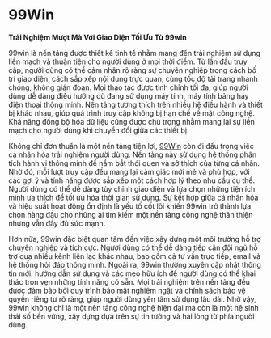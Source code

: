 # 99Win

**Trải Nghiệm Mượt Mà Với Giao Diện Tối Ưu Từ 99win**

99win là nền tảng được thiết kế tinh tế nhằm mang đến trải nghiệm sử dụng liền mạch và thuận tiện cho người dùng ở mọi thời điểm. Từ lần đầu truy cập, người dùng có thể cảm nhận rõ ràng sự chuyên nghiệp trong cách bố trí giao diện, cách sắp xếp nội dung trực quan, cùng tốc độ tải trang nhanh chóng, không gián đoạn. Mọi thao tác được tinh chỉnh tối đa, giúp người dùng dễ dàng điều hướng dù đang sử dụng máy tính, máy tính bảng hay điện thoại thông minh. Nền tảng tương thích trên nhiều hệ điều hành và thiết bị khác nhau, giúp quá trình truy cập không bị hạn chế về mặt công nghệ. Khả năng đồng bộ hóa dữ liệu cũng được chú trọng nhằm mang lại sự liền mạch cho người dùng khi chuyển đổi giữa các thiết bị.

Không chỉ đơn thuần là một nền tảng tiện lợi, <a href="https://99win-vn.com">99Win</a> còn đi đầu trong việc cá nhân hóa trải nghiệm người dùng. Nền tảng này sử dụng hệ thống phân tích hành vi thông minh để nắm bắt thói quen và sở thích của từng cá nhân. Nhờ đó, mỗi lượt truy cập đều mang lại cảm giác mới mẻ và phù hợp, với các gợi ý và tính năng được sắp xếp một cách hợp lý theo nhu cầu cụ thể. Người dùng có thể dễ dàng tùy chỉnh giao diện và lựa chọn những tiện ích mình ưa thích để tối ưu hóa thời gian sử dụng. Sự kết hợp giữa cá nhân hóa và hiệu suất hoạt động ổn định là yếu tố cốt lõi khiến 99win trở thành lựa chọn hàng đầu cho những ai tìm kiếm một nền tảng công nghệ thân thiện nhưng vẫn đầy đủ sức mạnh.

Hơn nữa, 99win đặc biệt quan tâm đến việc xây dựng một môi trường hỗ trợ chuyên nghiệp và tích cực. Người dùng có thể dễ dàng tiếp cận đội ngũ hỗ trợ qua nhiều kênh liên lạc khác nhau, bao gồm cả tư vấn trực tiếp, email và hệ thống hỏi đáp thông minh. Ngoài ra, 99win thường xuyên cập nhật thông tin mới, hướng dẫn sử dụng và các mẹo hữu ích để người dùng có thể khai thác trọn vẹn những tính năng có sẵn. Mọi trải nghiệm trên nền tảng đều được đảm bảo bởi quy trình bảo mật nghiêm ngặt và chính sách bảo vệ quyền riêng tư rõ ràng, giúp người dùng yên tâm sử dụng lâu dài. Nhờ vậy, 99win không chỉ là một nền tảng công nghệ hiện đại mà còn là một hệ sinh thái số bền vững, xây dựng dựa trên sự tin tưởng và hài lòng từ phía người dùng.
